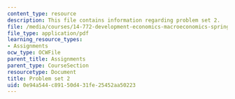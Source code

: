 ```yaml
---
content_type: resource
description: This file contains information regarding problem set 2.
file: /media/courses/14-772-development-economics-macroeconomics-spring-2013/0e94a544c89150d431fe25452aa50223_MIT14_772S13_pset2.pdf
file_type: application/pdf
learning_resource_types:
- Assignments
ocw_type: OCWFile
parent_title: Assignments
parent_type: CourseSection
resourcetype: Document
title: Problem set 2
uid: 0e94a544-c891-50d4-31fe-25452aa50223
---
```

